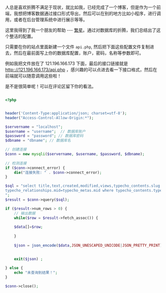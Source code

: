 人总是喜欢折腾不满足于现状，就比如我，已经完成了一个博客，但是作为一个前端，我想把博客数据通过接口形式导出，然后可以在别的地方比如小程序，进行调用，或者在后台管理系统中进行展示等等。

这里我得到了我一个朋友的帮助 --- [繁星](https://www.moeor.com)。通过对数据库的折腾，我们总结出了这个整洁的配置。

只需要在你的站点里面新建一个文件 `api.php`, 然后把下面这些配置文件复制进去，然后在最前面写上你的数据库配置，账户，密码，名称等参数即可。

例如我把文件放在了 121.196.166.173 下面，最后的接口链接就是 [http:://121.196.166.173/api.php](http:://121.196.166.173/api.php) ，感兴趣的可以点进去看一下接口格式，然后在前端就可以随意调用这些啦！

是不是很简单呢！可以在评论区留下你的看法。

```php

<?php


header('Content-Type:application/json; charset=utf-8');
header("Access-Control-Allow-Origin:*");

$servername = "localhost";
$username = "username";  // 数据库账户
$password = "password"; // 数据库密码
$dbname = "dbname"; // 数据库名

// 创建连接
$conn = new mysqli($servername, $username, $password, $dbname);
 
// 检测连接
if ($conn->connect_error) {
    die("连接失败: " . $conn->connect_error);
}

$sql = "select title,text,created,modified,views,typecho_contents.slug as link ,group_concat(typecho_metas.slug) tags from typecho_contents left join typecho_relationships  on typecho_contents.cid = typecho_relationships.cid left join typecho_metas on
typecho_relationships.mid=typecho_metas.mid where typecho_contents.type='post' group by title
";
$result = $conn->query($sql);

if ($result->num_rows > 0) {
    // 输出数据
    while($row = $result->fetch_assoc()) {
        
    $data[]=$row;
    
    }
    
    $json = json_encode($data,JSON_UNESCAPED_UNICODE|JSON_PRETTY_PRINT);//把数据转换为JSON数据.
    
    
    exit($json) ;

} else {
    echo "未查询到结果！";
}

$conn->close();

```
